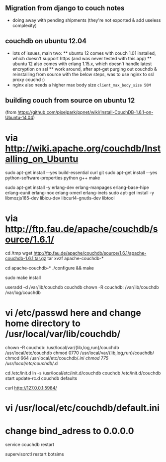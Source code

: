 ## Migration from django to couch notes

* doing away with pending shipments (they're not exported & add useless complexity)

## couchdb on ubuntu 12.04
* lots of issues, main two:
** ubuntu 12 comes with couch 1.01 installed, which doesn't support https (and was never tested with this app)
** ubuntu 12 also comes with erlang 1.15.x, which doesn't handle latest encryption on ssl
** work around, after apt-get purging out couchdb & reinstalling from source with the below steps, was to use nginx to ssl proxy couchd :)
* nginx also needs a higher max body size `client_max_body_size 50M`

## building couch from source on ubuntu 12
(from https://github.com/pixelpark/ppnet/wiki/Install-CouchDB-1.6.1-on-Ubuntu-14.04)

# via http://wiki.apache.org/couchdb/Installing_on_Ubuntu

sudo apt-get install --yes build-essential curl git
sudo apt-get install --yes python-software-properties python g++ make

sudo apt-get install -y erlang-dev erlang-manpages erlang-base-hipe erlang-eunit erlang-nox erlang-xmerl erlang-inets
sudo apt-get install -y libmozjs185-dev libicu-dev libcurl4-gnutls-dev libtool

# via http://ftp.fau.de/apache/couchdb/source/1.6.1/
cd /tmp
wget http://ftp.fau.de/apache/couchdb/source/1.6.1/apache-couchdb-1.6.1.tar.gz
tar xvzf apache-couchdb-*

cd apache-couchdb-*
./configure && make

sudo make install



useradd -d /var/lib/couchdb couchdb
chown -R couchdb: /var/lib/couchdb /var/log/couchdb

# vi /etc/passwd here and change home directory to /usr/local/var/lib/couchdb/


chown -R couchdb: /usr/local/var/{lib,log,run}/couchdb /usr/local/etc/couchdb
chmod 0770 /usr/local/var/{lib,log,run}/couchdb/
chmod 664 /usr/local/etc/couchdb/*.ini
chmod 775 /usr/local/etc/couchdb/*.d

cd /etc/init.d
ln -s /usr/local/etc/init.d/couchdb couchdb
/etc/init.d/couchdb start
update-rc.d couchdb defaults

curl http://127.0.0.1:5984/

# vi /usr/local/etc/couchdb/default.ini
#  change bind_adress to 0.0.0.0

service couchdb restart


supervisorctl restart botsims
